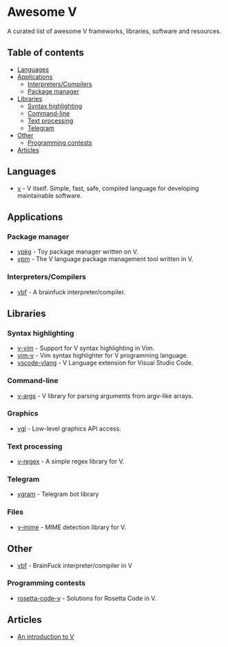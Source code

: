 # Awesome V

A curated list of awesome V frameworks, libraries, software and resources.

## Table of contents
* [Languages](#languages)
* [Applications](#applications)
  * [Interpreters/Compilers](#interpreters-compilers)  
  * [Package manager](#package-manager)
* [Libraries](#libraries)
  * [Syntax highlighting](#syntax-highlighting)
  * [Command-line](#command-line)
  * [Text processing](#text-processing)
  * [Telegram](#telegram)
* [Other](#other)
  * [Programming contests](#programming-contests)
* [Articles](#articles)

## Languages
* [v](https://github.com/vlang/v) - V itself. Simple, fast, safe, compiled language for developing maintainable software. 

## Applications

### Package manager
* [vpkg](https://github.com/nedpals/vpkg) - Toy package manager written on V.
* [vpm](https://github.com/yue-best-practices/vpm) - The V language package management tool written in V.

### Interpreters/Compilers  
* [vbf](https://github.com/vpervenditti/vbf) - A brainfuck interpreter/compiler.

## Libraries

### Syntax highlighting
* [v-vim](https://github.com/ollykel/v-vim) - Support for V syntax highlighting in Vim.
* [vim-v](https://github.com/lcolaholicl/vim-v) - Vim syntax highlighter for V programming language.
* [vscode-vlang](https://github.com/0x9ef/vscode-vlang) - V Language extension for Visual Studio Code.

### Command-line
* [v-args](https://github.com/nedpals/v-args) - V library for parsing arguments from argv-like arrays.

### Graphics
* [vgl](https://github.com/justicesuh/vgl) - Low-level graphics API access.

### Text processing
* [v-regex](https://github.com/ShellBear/v-regex) - A simple regex library for V.

### Telegram
* [vgram](https://github.com/vpervenditti/vgram) - Telegram bot library

### Files
* [v-mime](https://github.com/nedpals/v-mime) - MIME detection library for V.

## Other

* [vbf](https://github.com/vpervenditti/vbf) - BrainFuck interpreter/compiler in V

### Programming contests

* [rosetta-code-v](https://github.com/RustemB/rosetta-code-v) - Solutions for Rosetta Code in V.

## Articles

* [An introduction to V](https://simonknott.de/articles/VLang.html)
